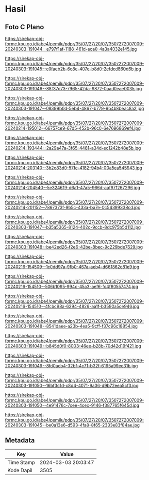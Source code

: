 # Hasil

## Foto C Plano

https://sirekap-obj-formc.kpu.go.id/abe4/pemilu/pdpr/35/07/27/20/07/3507272007009-20240303-191044--e797f1af-1188-461d-aca0-4a3a4032e145.jpg

https://sirekap-obj-formc.kpu.go.id/abe4/pemilu/pdpr/35/07/27/20/07/3507272007009-20240303-191045--c0faeb2b-6c8e-407e-b8d0-2efdcd860d6b.jpg

https://sirekap-obj-formc.kpu.go.id/abe4/pemilu/pdpr/35/07/27/20/07/3507272007009-20240303-191046--88f37d73-7965-42da-9872-0aad0eae0035.jpg

https://sirekap-obj-formc.kpu.go.id/abe4/pemilu/pdpr/35/07/27/20/07/3507272007009-20240303-191047--08399b0d-5eb4-4867-b779-9b4b8beac8a2.jpg

https://sirekap-obj-formc.kpu.go.id/abe4/pemilu/pdpr/35/07/27/20/07/3507272007009-20240214-195012--66757ce9-67d5-452b-96c0-6e7696869ef4.jpg

https://sirekap-obj-formc.kpu.go.id/abe4/pemilu/pdpr/35/07/27/20/07/3507272007009-20240214-193444--2a29a47a-3f65-4481-a34d-ec1242b48e5b.jpg

https://sirekap-obj-formc.kpu.go.id/abe4/pemilu/pdpr/35/07/27/20/07/3507272007009-20240214-203140--3b2c83d0-57fc-4182-94b4-00a5ea545943.jpg

https://sirekap-obj-formc.kpu.go.id/abe4/pemilu/pdpr/35/07/27/20/07/3507272007009-20240214-204540--5e324619-d6a1-47a5-966d-aaf971267296.jpg

https://sirekap-obj-formc.kpu.go.id/abe4/pemilu/pdpr/35/07/27/20/07/3507272007009-20240214-201152--7867373f-9b5c-433a-ba7e-0c54399338cd.jpg

https://sirekap-obj-formc.kpu.go.id/abe4/pemilu/pdpr/35/07/27/20/07/3507272007009-20240303-191047--b35a5365-8124-402c-9ccb-8dc975b5d112.jpg

https://sirekap-obj-formc.kpu.go.id/abe4/pemilu/pdpr/35/07/27/20/07/3507272007009-20240303-191048--be42ed26-f2e6-42be-8bec-9c229bde7629.jpg

https://sirekap-obj-formc.kpu.go.id/abe4/pemilu/pdpr/35/07/27/20/07/3507272007009-20240216-154509--1c0dd97a-9fb0-467a-aeb4-d661862c81e9.jpg

https://sirekap-obj-formc.kpu.go.id/abe4/pemilu/pdpr/35/07/27/20/07/3507272007009-20240216-154510--506b1095-994c-45a3-aef6-fc4f80557474.jpg

https://sirekap-obj-formc.kpu.go.id/abe4/pemilu/pdpr/35/07/27/20/07/3507272007009-20240216-154510--4fcbc98a-6294-4826-aa1f-b3590a5ce946.jpg

https://sirekap-obj-formc.kpu.go.id/abe4/pemilu/pdpr/35/07/27/20/07/3507272007009-20240303-191048--8541daee-a23b-4ea5-9cff-f37c96c18854.jpg

https://sirekap-obj-formc.kpu.go.id/abe4/pemilu/pdpr/35/07/27/20/07/3507272007009-20240303-191049--b845d0f0-8003-46ee-b28b-70d42d19f421.jpg

https://sirekap-obj-formc.kpu.go.id/abe4/pemilu/pdpr/35/07/27/20/07/3507272007009-20240303-191049--8fd0acb4-32bf-4c71-b32f-6195a99ec31b.jpg

https://sirekap-obj-formc.kpu.go.id/abe4/pemilu/pdpr/35/07/27/20/07/3507272007009-20240303-191050--16bf3c1d-c8d4-4071-9a36-d9b72eea5cf3.jpg

https://sirekap-obj-formc.kpu.go.id/abe4/pemilu/pdpr/35/07/27/20/07/3507272007009-20240303-191050--4e91476c-7cee-4cec-9146-f387765f645d.jpg

https://sirekap-obj-formc.kpu.go.id/abe4/pemilu/pdpr/35/07/27/20/07/3507272007009-20240303-191045--be0a13e6-d593-4fa8-8f65-2333e83f84ae.jpg


## Metadata

| Key        | Value               |
| ---------- | ------------------- |
| Time Stamp | 2024-03-03 20:03:47 |
| Kode Dapil | 3505                |



